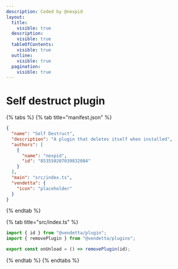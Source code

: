 ```yaml
---
description: Coded by @nexpid
layout:
  title:
    visible: true
  description:
    visible: true
  tableOfContents:
    visible: true
  outline:
    visible: true
  pagination:
    visible: true
---
```


# Self destruct plugin



{% tabs %}
{% tab title="manifest.json" %}
```json
{
  "name": "Self Destruct",
  "description": "A plugin that deletes itself when installed",
  "authors": [
    {
      "name": "nexpid",
      "id": "853550207039832084"
    }
  ],
  "main": "src/index.ts",
  "vendetta": {
    "icon": "placeholder"
  }
}

```
{% endtab %}

{% tab title="src/index.ts" %}
```typescript
import { id } from "@vendetta/plugin";
import { removePlugin } from "@vendetta/plugins";

export const onUnload = () => removePlugin(id);
```
{% endtab %}
{% endtabs %}
